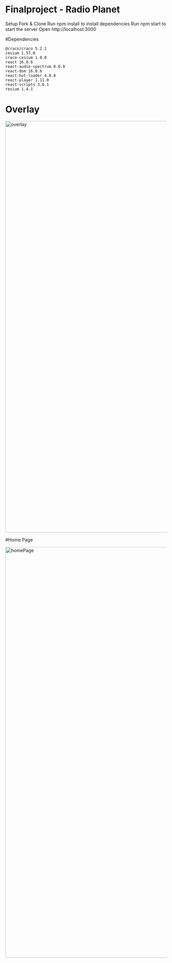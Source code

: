 # Finalproject - Radio Planet
Setup
Fork & Clone
Run npm install to install dependencies
Run npm start to start the server
Open http://localhost:3000

#Dependencies

    @craco/craco 5.2.1
    cesium 1.57.0
    craco-cesium 1.0.0
    react 16.8.6
    react-audio-spectrum 0.0.9
    react-dom 16.8.6
    react-hot-loader 4.8.8
    react-player 1.11.0
    react-scripts 3.0.1
    resium 1.4.1
# Overlay 

<img width="1280" alt="overlay" src="https://github.com/JeffShah/Finalproject/assets/46609434/3a134b1e-bc4b-4766-9f64-2ae666e18c37">

#Home Page

<img width="1278" alt="homePage" src="https://github.com/JeffShah/Finalproject/assets/46609434/0cc5779b-3fe7-49b3-a1c2-c212f1a66ff6">

